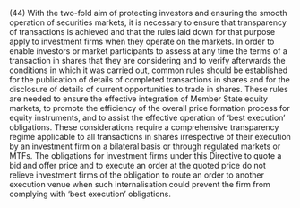 (44) With the two-fold aim of protecting investors and ensuring the smooth operation of securities markets, it is necessary to ensure that transparency of transactions is achieved and that the rules laid down for that purpose apply to investment firms when they operate on the markets. In order to enable investors or market participants to assess at any time the terms of a transaction in shares that they are considering and to verify afterwards the conditions in which it was carried out, common rules should be established for the publication of details of completed transactions in shares and for the disclosure of details of current opportunities to trade in shares. These rules are needed to ensure the effective integration of Member State equity markets, to promote the efficiency of the overall price formation process for equity instruments, and to assist the effective operation of ‘best execution’ obligations. These considerations require a comprehensive transparency regime applicable to all transactions in shares irrespective of their execution by an investment firm on a bilateral basis or through regulated markets or MTFs. The obligations for investment firms under this Directive to quote a bid and offer price and to execute an order at the quoted price do not relieve investment firms of the obligation to route an order to another execution venue when such internalisation could prevent the firm from complying with ‘best execution’ obligations.